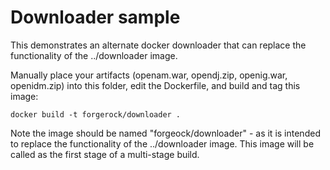 # Downloader sample

This demonstrates an alternate docker downloader that can replace the functionality of the ../downloader image.

Manually place your artifacts (openam.war, opendj.zip, openig.war, openidm.zip) into
this folder, edit the Dockerfile, and build and tag this image:

`docker build -t forgerock/downloader .`

Note the image should be named "forgeock/downloader" - as it is intended to replace the functionality of the ../downloader image.
This image will be called as the first stage of a multi-stage build.

